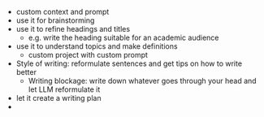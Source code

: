 - custom context and prompt
- use it for brainstorming
- use it to refine headings and titles
	- e.g. write the heading suitable for an academic audience
- use it to understand topics and make definitions
	- custom project with custom prompt
- Style of writing: reformulate sentences and get tips on how to write better
	- Writing blockage: write down whatever goes through your head and let LLM reformulate it
- let it create a writing plan
- 